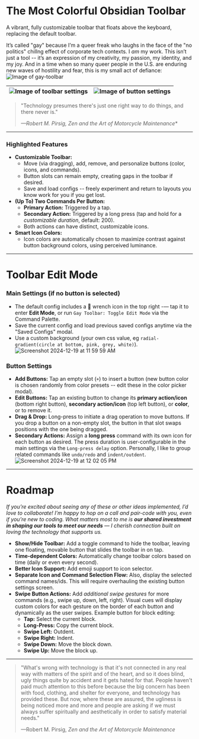 # **The Most Colorful Obsidian Toolbar**
A vibrant, fully customizable toolbar that floats above the keyboard, replacing the default toolbar.

It’s called "gay" because I’m a queer freak who laughs in the face of the "no politics" chillng effect of corporate tech contexts. I *am* my work. This isn’t just a tool -- it’s an expression of my creativity, my passion, my identity, and my joy. And in a time when so many queer people in the U.S. are enduring new waves of hostility and fear, this is my small act of defiance:
![Image of gay-toolbar](https://github.com/user-attachments/assets/505b6c61-bf6a-415f-9d49-23706aebdfdd)

| ![Image of toolbar settings](https://github.com/user-attachments/assets/f9b11d05-6849-4ea8-89e3-3468e5ea0c28) | ![Image of button settings](https://github.com/user-attachments/assets/0229699f-bbd1-4436-8a39-772fd013b563) |
|---------------------------------------------------------------------------------------------------------------|---------------------------------------------------------------------------------------------------------------|



> "Technology presumes there's just one right way to do things, and there never is."
> 
> *—Robert M. Pirsig, *Zen and the Art of Motorcycle Maintenance***

---
### **Highlighted Features**
- **Customizable Toolbar:**
  - Move (via dragging), add, remove, and personalize buttons (color, icons, and commands).
  - Button slots can remain empty, creating gaps in the toolbar if desired.
  - Save and load configs -- freely experiment and return to layouts you know work for you if you get lost.
- **(Up To) Two Commands Per Button:**
  - **Primary Action:** Triggered by a tap.
  - **Secondary Action:** Triggered by a long press (tap and hold for a *customizable duration*, default: 200).
  - Both actions can have distinct, customizable icons.
- **Smart Icon Colors:**
  - Icon colors are automatically chosen to maximize contrast against button background colors, using perceived luminance.

---
# **Toolbar Edit Mode**
### **Main Settings** (if no button is selected)
  - The default config includes a 🔧 wrench icon in the top right -— tap it to enter **Edit Mode**, or run `Gay Toolbar: Toggle Edit Mode` via the Command Palette.
  - Save the current config and load previous saved configs anytime via the "Saved Configs" modal.
  - Use a custom background (your own css value, eg `radial-gradient(circle at bottom, pink, grey, white)`).
![Screenshot 2024-12-19 at 11 59 59 AM]()

### **Button Settings**
- **Add Buttons:** Tap an empty slot (`+`) to insert a button (new button color is chosen randomly from color presets -- edit these in the color picker modal).
- **Edit Buttons:** Tap an existing button to change its **primary action/icon** (bottom right button), **secondary action/icon** (top left button), or **color**, or to remove it.
- **Drag & Drop:** Long-press to initiate a drag operation to move buttons. If you drop a button on a non-empty slot, the button in that slot swaps positions with the one being dragged.
- **Secondary Actions:** Assign a **long press** command with its own icon for each button as desired. The press duration is user-configurable in the main settings via the `Long-press delay` option. Personally, I like to group related commands like `undo/redo` and `indent/outdent`.
![Screenshot 2024-12-19 at 12 02 05 PM]()

---

# **Roadmap**
*If you’re excited about seeing any of these or other ideas implemented, I’d love to collaborate! I’m happy to hop on a call and pair-code with you, even if you’re new to coding. What matters most to me is **our shared investment in shaping our tools to meet our needs** — I cherish connection built on loving the technology that supports us.*

- **Show/Hide Toolbar:** Add a toggle command to hide the toolbar, leaving one floating, movable button that slides the toolbar in on tap.
- **Time-dependent Colors:** Automatically change toolbar colors based on time (daily or even every second).
- **Better Icon Support:** Add emoji support to icon selector.
- **Separate Icon and Command Selection Flow:** Also, display the selected command names/ids. This will require overhauling the existing button settings screen.
- **Swipe Button Actions:** Add *additional swipe gestures* for more commands (e.g., swipe up, down, left, right). Visual cues will display custom colors for each gesture on the border of each button and dynamically as the user swipes. Example button for block editing:
	- **Tap:** Select the current block.
	- **Long-Press:** Copy the current block.
	- **Swipe Left:** Outdent.
	- **Swipe Right:** Indent.
	- **Swipe Down:** Move the block down.
	- **Swipe Up:** Move the block up.

---

> "What's wrong with technology is that it's not connected in any real way with matters of the spirit and of the heart, and so it does blind, ugly things quite by accident and it gets hated for that. People haven't paid much attention to this before because the big concern has been with food, clothing, and shelter for everyone, and technology has provided these. But now, where these are assured, the ugliness is being noticed more and more and people are asking if we must always suffer spiritually and aesthetically in order to satisfy material needs."
>
> —Robert M. Pirsig, *Zen and the Art of Motorcycle Maintenance*
